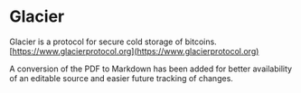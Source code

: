 # Glacier
Glacier is a protocol for secure cold storage of bitcoins.
[https://www.glacierprotocol.org](https://www.glacierprotocol.org)

A conversion of the PDF to Markdown has been added for better availability of an editable source and easier future tracking of changes.
